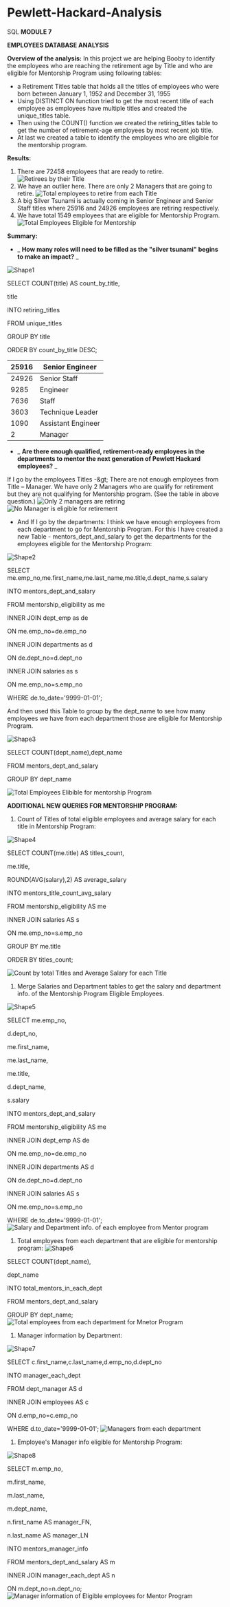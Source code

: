 # Pewlett-Hackard-Analysis
SQL
**MODULE 7**

**EMPLOYEES DATABASE ANALYSIS**

**Overview of the analysis:** In this project we are helping Booby to identify the employees who are reaching the retirement age by Title and who are eligible for Mentorship Program using following tables:

- a Retirement Titles table that holds all the titles of employees who were born between January 1, 1952 and December 31, 1955
- Using DISTINCT ON function tried to get the most recent title of each employee as employees have multiple titles and created the unique\_titles table.
- Then using the COUNT() function we created the retiring\_titles table to get the number of retirement-age employees by most recent job title.
- At last we created a table to identify the employees who are eligible for the mentorship program.

**Results:**

1. There are 72458 employees that are ready to retire.
 ![Retirees by their Title](https://github.com/AditiOracle/Pewlett-Hackard-Analysis/blob/main/Resources_image/unique_titles_output.PNG)
2. We have an outlier here. There are only 2 Managers that are going to retire.
 ![Total employees to retire from each Title](https://github.com/AditiOracle/Pewlett-Hackard-Analysis/blob/main/Resources_image/retiring_titles_output.PNG)
3. A big Silver Tsunami is actually coming in Senior Engineer and Senior Staff titles where 25916 and 24926 employees are retiring respectively.
4. We have total 1549 employees that are eligible for Mentorship Program.
 ![Total Employees Eligible for Mentorship](https://github.com/AditiOracle/Pewlett-Hackard-Analysis/blob/main/Resources_image/mentorship_eligibility_output.PNG)

**Summary:**

- _ **How many roles will need to be filled as the &quot;silver tsunami&quot; begins to make an impact?** _

![Shape1](RackMultipart20220220-4-72k9di_html_5b9712608cef6256.gif)

SELECT COUNT(title) AS count\_by\_title,

title

INTO retiring\_titles

FROM unique\_titles

GROUP BY title

ORDER BY count\_by\_title DESC;

| 25916 | Senior Engineer |
| --- | --- |
| 24926 | Senior Staff |
| 9285 | Engineer |
| 7636 | Staff |
| 3603 | Technique Leader |
| 1090 | Assistant Engineer |
| 2 | Manager |

- _ **Are there enough qualified, retirement-ready employees in the departments to mentor the next generation of Pewlett Hackard employees?** _

If I go by the employees Titles -\&gt; There are not enough employees from Title – Manager. We have only 2 Managers who are qualify for retirement but they are not qualifying for Mentorship program. (See the table in above question.)
![Only 2 managers are retiring](https://github.com/AditiOracle/Pewlett-Hackard-Analysis/blob/main/Resources_image/retiring_titles_output.PNG)
![No Manager is eligible for retirement](https://github.com/AditiOracle/Pewlett-Hackard-Analysis/blob/main/Resources_image/mentors_title_count_avg_salary.PNG)

- And If I go by the departments: I think we have enough employees from each department to go for Mentorship Program. For this I have created a new Table - mentors\_dept\_and\_salary to get the departments for the employees eligible for the Mentorship Program:

![Shape2](RackMultipart20220220-4-72k9di_html_ced65d3df79708bf.gif)

SELECT me.emp\_no,me.first\_name,me.last\_name,me.title,d.dept\_name,s.salary

INTO mentors\_dept\_and\_salary

FROM mentorship\_eligibility as me

INNER JOIN dept\_emp as de

ON me.emp\_no=de.emp\_no

INNER JOIN departments as d

ON de.dept\_no=d.dept\_no

INNER JOIN salaries as s

ON me.emp\_no=s.emp\_no

WHERE de.to\_date=&#39;9999-01-01&#39;;

And then used this Table to group by the dept\_name to see how many employees we have from each department those are eligible for Mentorship Program.

![Shape3](RackMultipart20220220-4-72k9di_html_7875820ef01635b8.gif)

SELECT COUNT(dept\_name),dept\_name

FROM mentors\_dept\_and\_salary

GROUP BY dept\_name

![Total Employees Elibible for mentorship Program](https://github.com/AditiOracle/Pewlett-Hackard-Analysis/blob/main/Resources_image/employees_eligible_mentorship_by_dept.PNG)

**ADDITIONAL NEW QUERIES FOR MENTORSHIP PROGRAM:**

1. Count of Titles of total eligible employees and average salary for each title in Mentorship Program:

![Shape4](RackMultipart20220220-4-72k9di_html_5d1ac8ae9971080f.gif)

SELECT COUNT(me.title) AS titles\_count,

me.title,

ROUND(AVG(salary),2) AS average\_salary

INTO mentors\_title\_count\_avg\_salary

FROM mentorship\_eligibility AS me

INNER JOIN salaries AS s

ON me.emp\_no=s.emp\_no

GROUP BY me.title

ORDER BY titles\_count;

![Count by total Titles and Average Salary for each Title](https://github.com/AditiOracle/Pewlett-Hackard-Analysis/blob/main/Resources_image/mentors_title_count_avg_salary.PNG)

1. Merge Salaries and Department tables to get the salary and department info. of the Mentorship Program Eligible Employees.

![Shape5](RackMultipart20220220-4-72k9di_html_50caf8a9750e907f.gif)

SELECT me.emp\_no,

d.dept\_no,

me.first\_name,

me.last\_name,

me.title,

d.dept\_name,

s.salary

INTO mentors\_dept\_and\_salary

FROM mentorship\_eligibility AS me

INNER JOIN dept\_emp AS de

ON me.emp\_no=de.emp\_no

INNER JOIN departments AS d

ON de.dept\_no=d.dept\_no

INNER JOIN salaries AS s

ON me.emp\_no=s.emp\_no

WHERE de.to\_date=&#39;9999-01-01&#39;;
![Salary and Department info. of each employee from Mentor program](https://github.com/AditiOracle/Pewlett-Hackard-Analysis/blob/main/Resources_image/mentors_dept_and_salary.PNG)

1. Total employees from each department that are eligible for mentorship program:
 ![Shape6](RackMultipart20220220-4-72k9di_html_32cc19f775af1e37.gif)

SELECT COUNT(dept\_name),

dept\_name

INTO total\_mentors\_in\_each\_dept

FROM mentors\_dept\_and\_salary

GROUP BY dept\_name;
![Total employees from each department for Mnetor Program](https://github.com/AditiOracle/Pewlett-Hackard-Analysis/blob/main/Resources_image/employees_eligible_mentorship_by_dept.PNG)

1. Manager information by Department:

![Shape7](RackMultipart20220220-4-72k9di_html_32cc19f775af1e37.gif)

SELECT c.first\_name,c.last\_name,d.emp\_no,d.dept\_no

INTO manager\_each\_dept

FROM dept\_manager AS d

INNER JOIN employees AS c

ON d.emp\_no=c.emp\_no

WHERE d.to\_date=&#39;9999-01-01&#39;;
![Managers from each department](https://github.com/AditiOracle/Pewlett-Hackard-Analysis/blob/main/Resources_image/manager_each_dept.PNG)

1. Employee&#39;s Manager info eligible for Mentorship Program:

![Shape8](RackMultipart20220220-4-72k9di_html_cd77c9a047f99b88.gif)

SELECT m.emp\_no,

m.first\_name,

m.last\_name,

m.dept\_name,

n.first\_name AS manager\_FN,

n.last\_name AS manager\_LN

INTO mentors\_manager\_info

FROM mentors\_dept\_and\_salary AS m

INNER JOIN manager\_each\_dept AS n

ON m.dept\_no=n.dept\_no;
![Manager information of Eligible employees for Mentor Program](https://github.com/AditiOracle/Pewlett-Hackard-Analysis/blob/main/Resources_image/mentors_manager_info.PNG)
